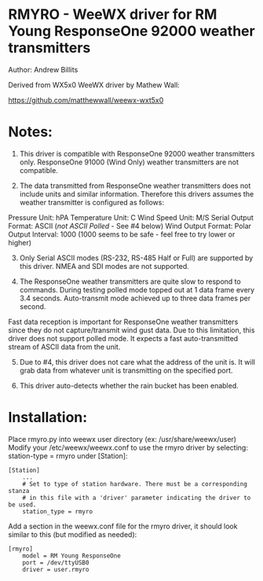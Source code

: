 
# RMYRO - WeeWX driver for RM Young ResponseOne 92000 weather transmitters

Author: Andrew Billits

Derived from WX5x0 WeeWX driver by Mathew Wall:

https://github.com/matthewwall/weewx-wxt5x0

# Notes:

1) This driver is compatible with ResponseOne 92000 weather transmitters only. ResponseOne 91000 (Wind Only) weather transmitters are not compatible.

2) The data transmitted from ResponseOne weather transmitters does not include units and similar information. Therefore this drivers assumes the weather transmitter is configured as follows:

Pressure Unit: hPA
Temperature Unit: C
Wind Speed Unit: M/S
Serial Output Format: ASCII (*not ASCII Polled* - See #4 below)
Wind Output Format: Polar
Output Interval: 1000 (1000 seems to be safe - feel free to try lower or higher)

3) Only Serial ASCII modes (RS-232, RS-485 Half or Full) are supported by this driver. NMEA and SDI modes are not supported.

4) The ResponseOne weather transmitters are quite slow to respond to commands. During testing polled mode topped out at 1 data frame every 3.4 seconds. Auto-transmit mode achieved up to three data frames per second.

Fast data reception is important for ResponseOne weather transmitters since they do not capture/transmit wind gust data. Due to this limitation, this driver does not support polled mode. It expects a fast auto-transmitted stream of ASCII data from the unit.

5) Due to #4, this driver does not care what the address of the unit is. It will grab data from whatever unit is transmitting on the specified port.

6) This driver auto-detects whether the rain bucket has been enabled.

# Installation:
Place rmyro.py into weewx user directory (ex: /usr/share/weewx/user)
Modify your /etc/weewx/weewx.conf to use the rmyro driver by selecting:
station-type = rmyro under [Station]:
```
[Station]
    ...
    # Set to type of station hardware. There must be a corresponding stanza
    # in this file with a 'driver' parameter indicating the driver to be used.
    station_type = rmyro
```
Add a section in the weewx.conf file for the rmyro driver, it should look similar to this (but modified as needed):
```
[rmyro]
    model = RM Young ResponseOne
    port = /dev/ttyUSB0
    driver = user.rmyro
```
